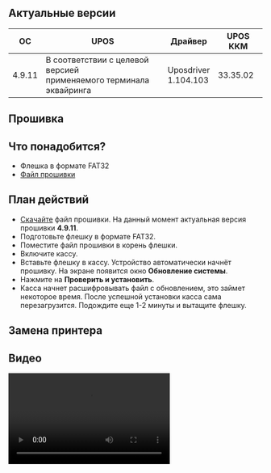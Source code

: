 <style>
   .markdown-content h2 {  
      margin-top: 2rem; 
      margin-bottom: 2rem; 
      font-size: 1.875rem; 
   }
   .markdown-content ul {
      list-style-type: disc; 
      font-size: 1.125rem; 
      display: flex; 
      flex-direction: column; 
      gap: 1rem; 
      padding-left: 20px; 
   }
   .markdown-content a:hover {
      text-decoration: underline;
   }
   .markdown-content table {
      min-width: 100%;
   }
   .markdown-content th {
      padding-left: 0.5rem;    
      padding-right: 0.5rem;   
      padding-top: 0.5rem;     
      padding-bottom: 0.5rem;  
      text-align: left;        
      font-size: 0.875rem;     
      line-height: 1.25rem;    
      font-weight: 500;        
      border: 1px solid;       
      border-color: #e5e7eb;
   }
   .markdown-content td {
      padding: 0.75rem 0.5rem;
      font-size: 0.875rem;
      line-height: 1.25rem;
      border: 1px solid #e5e7eb;
   }
   .markdown-content p {
      font-size: 1.125rem;
   }
</style>

## <a id="1">Актуальные версии</a>

<div class="overflow-x-auto whitespace-nowrap">

| OC     | UPOS                                                                   | Драйвер                 | UPOS ККМ |
| ------ | ---------------------------------------------------------------------- | ----------------------- | -------- |
| 4.9.11 | В соответствии с целевой версией<br> применяемого терминала эквайринга | Uposdriver<br>1.104.103 | 33.35.02 |

</div>

## <a id="2">Прошивка</a>

## <a id="2.1" class="text-2xl">Что понадобится?</a>

- Флешка в формате FAT32
- [Файл прошивки](https://disk.yandex.ru/d/6wPk2ywVHz_BpA)

## <a id="2.2" class="text-2xl">План действий</a>

- [Скачайте](https://disk.yandex.ru/d/6wPk2ywVHz_BpA) файл прошивки. На данный момент актуальная версия прошивки **4.9.11**.
- Подготовьте флешку в формате FAT32.
- Поместите файл прошивки в корень флешки.
- Включите кассу.
- Вставьте флешку в кассу. Устройство автоматически начнёт прошивку. На экране появится окно **Обновление системы**.
- Нажмите на **Проверить и установить**.
- Касса начнет расшифровывать файл с обновлением, это займет некоторое время. После успешной установки касса сама перезагрузится. Подождите еще 1-2 минуты и вытащите флешку.

## <a id="3">Замена принтера</a>

## <a id="3.1" class="text-2xl">Видео</a>

<video width="320" height="180" controls>
  <source src="/content/evotor73/video/73-PRINTER.mp4" type="video/mp4">
</video>
